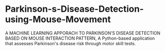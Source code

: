# Parkinson-s-Disease-Detection-using-Mouse-Movement
A MACHINE LEARNING APPORACH TO PARKINSON’S DISEASE DETECTION BASED ON MOUSE INTERACTION PATTERN, A Python-based application that assesses Parkinson's disease risk through motor skill tests.



